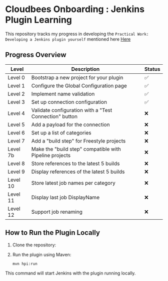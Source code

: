 # Cloudbees Onboarding :  Jenkins Plugin Learning

This repository tracks my progress in developing the `Practical Work: Developing a Jenkins plugin yourself` mentioned here  [Here](https://engineering.beescloud.com/docs/engineering-cbci/latest/onboarding/practical-work-plugin)

## Progress Overview

| Level   | Description                                                                 | Status |
|---------|-----------------------------------------------------------------------------|--------|
| Level 0 | Bootstrap a new project for your plugin                                     | ✅      |
| Level 1 | Configure the Global Configuration page                                     | ✅  |
| Level 2 | Implement name validation                                                   | ✅      |
| Level 3 | Set up connection configuration                                             | ✅      |
| Level 4 | Validate configuration with a "Test Connection" button                      | ❌      |
| Level 5 | Add a payload for the connection                                            | ❌      |
| Level 6 | Set up a list of categories                                                 | ❌      |
| Level 7 | Add a "build step" for Freestyle projects                                   | ❌      |
| Level 7b| Make the "build step" compatible with Pipeline projects                     | ❌      |
| Level 8 | Store references to the latest 5 builds                                     | ❌      |
| Level 9 | Display references of the latest 5 builds                                   | ❌      |
| Level 10| Store latest job names per category                                         | ❌      |
| Level 11| Display last job DisplayName                                                | ❌      |
| Level 12| Support job renaming                                                       | ❌      |


## How to Run the Plugin Locally

1. Clone the repository:

2. Run the plugin using Maven:
   ```sh
   mvn hpi:run
   ```

This command will start Jenkins with the plugin running locally.

